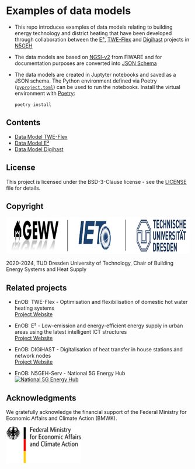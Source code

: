 # Examples of data models 
- This repo introduces examples of data models relating to building energy technology and district heating that have been developed through collaboration between the [E³](https://n5geh.de/e3/), [TWE-Flex](https://n5geh.de/twe-flex/) and [Digihast](https://n5geh.de/digihast/) projects in [N5GEH](https://n5geh.de/)

- The data models are based on [NGSI-v2](https://fiware-tutorials.readthedocs.io/en/latest/getting-started.html) from FIWARE and for documentation purposes are converted into [JSON Schema](https://json-schema.org/)

- The data models are created in Juptyter notebooks and saved as a JSON schema. The Python environment defined via Poetry ([`pyproject.toml`](./pyproject.toml)) can be used to run the notebooks. Install the virtual environment with [Poetry](https://python-poetry.org/): 
    ```
    poetry install
    ```

## Contents
- [Data Model TWE-Flex](./tweflex_data_model/)
- [Data Model E³](./e3_data_model/)
- [Data Model Digihast](./digihast_data_model/)


## License

This project is licensed under the BSD-3-Clause license - see the [LICENSE](LICENSE) file for details.

## Copyright

<a href="https://tu-dresden.de/ing/maschinenwesen/iet/gewv"> <img alt="EBC" src="https://raw.githubusercontent.com/N5GEH/.github/main/logos/Logo-Banner-TUD-IET-GEWV.jpg" height="100"> </a>

2020-2024, TUD Dresden University of Technology, Chair of Building Energy Systems and Heat Supply

## Related projects

- EnOB: TWE-Flex - Optimisation and flexibilisation of domestic hot water heating systems <br>
<a href="https://n5geh.de/twe-flex/"> Project Website </a>

- EnOB: E³ - Low-emission and energy-efficient energy supply in urban areas using the latest intelligent ICT structures <br>
<a href="https://n5geh.de/e3/"> Project Website </a>

- EnOB: DIGiHAST - Digitalisation of heat transfer in house stations and network nodes <br>
<a href="https://n5geh.de/digihast/"> Project Website </a>

- EnOB: N5GEH-Serv - National 5G Energy Hub <br>
<a href="https://n5geh.de/"> <img alt="National 5G Energy Hub" 
src="https://avatars.githubusercontent.com/u/43948851?s=200&v=4" height="150"></a>

## Acknowledgments

We gratefully acknowledge the financial support of the Federal Ministry for Economic Affairs and Climate Action (BMWK).

<a href="https://www.bmwi.de/Navigation/EN/Home/home.html"> <img alt="BMWK" 
src="https://raw.githubusercontent.com/RWTH-EBC/FiLiP/master/docs/logos/bmwi_logo_en.png" height="100"> </a>